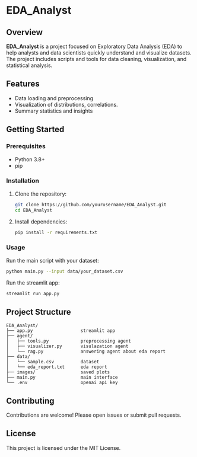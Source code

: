 # EDA_Analyst

## Overview

**EDA_Analyst** is a project focused on Exploratory Data Analysis (EDA) to help analysts and data scientists quickly understand and visualize datasets. The project includes scripts and tools for data cleaning, visualization, and statistical analysis.

## Features

- Data loading and preprocessing
- Visualization of distributions, correlations.
- Summary statistics and insights

## Getting Started

### Prerequisites

- Python 3.8+
- pip

### Installation

1. Clone the repository:
    ```sh
    git clone https://github.com/yourusername/EDA_Analyst.git
    cd EDA_Analyst
    ```
2. Install dependencies:
    ```sh
    pip install -r requirements.txt
    ```

### Usage

Run the main script with your dataset:
```sh
python main.py --input data/your_dataset.csv
```

Run the streamlit app:
```sh
streamlit run app.py
```

## Project Structure

```
EDA_Analyst/
├── app.py                  streamlit app
├── agent/
│   ├── tools.py            preprocessing agent 
│   ├── visualizer.py       visulazation agent
│   └── rag.py              answering agent about eda report
├── data/
│   └── sample.csv          dataset
│   └── eda_report.txt      eda report
├── images/                 saved plots
├── main.py                 main interface
└── .env                    openai api key

```

## Contributing

Contributions are welcome! Please open issues or submit pull requests.

## License

This project is licensed under the MIT License.

